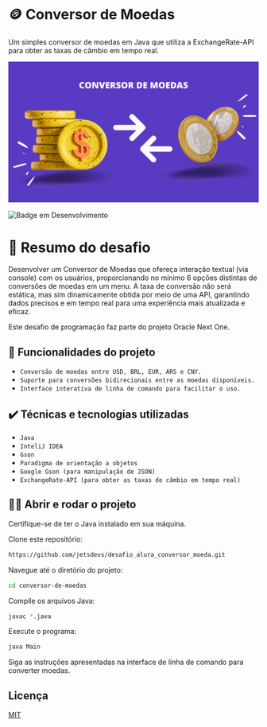 
# 🪙 Conversor de Moedas 

Um simples conversor de moedas em Java que utiliza a ExchangeRate-API para obter as taxas de câmbio em tempo real.

![Thumb project](https://github.com/vklisman/ConversordeMoedas/blob/master/template/thumb.png)

![Badge em Desenvolvimento](http://img.shields.io/static/v1?label=STATUS&message=FINALIZADO&color=GREEN&style=for-the-badge)

# 📑 Resumo do desafio
Desenvolver um Conversor de Moedas que ofereça interação textual (via console) com os usuários, proporcionando no mínimo 6 opções distintas de conversões de moedas em um menu. A taxa de conversão não será estática, mas sim dinamicamente obtida por meio de uma API, garantindo dados precisos e em tempo real para uma experiência mais atualizada e eficaz.

Este desafio de programação faz parte do projeto Oracle Next One.


## 🔨 Funcionalidades do projeto

- `Conversão de moedas entre USD, BRL, EUR, ARS e CNY.` 
- `Suporte para conversões bidirecionais entre as moedas disponíveis.` 
- `Interface interativa de linha de comando para facilitar o uso.` 

## ✔️ Técnicas e tecnologias utilizadas

- ``Java``
- ``InteliJ IDEA``
- ``Gson``
- ``Paradigma de orientação a objetos``
- ``Google Gson (para manipulação de JSON)``
- ``ExchangeRate-API (para obter as taxas de câmbio em tempo real)``



## 👨‍💻 Abrir e rodar o projeto

Certifique-se de ter o Java instalado em sua máquina.

Clone este repositório:

```bash
https://github.com/jetsdevs/desafio_alura_conversor_moeda.git
```

Navegue até o diretório do projeto:

```bash
cd conversor-de-moedas
```

Compile os arquivos Java:

```bash
javac *.java
```

Execute o programa:

```bash
java Main
```

Siga as instruções apresentadas na interface de linha de comando para converter moedas.
## Licença

[MIT](https://choosealicense.com/licenses/mit/)

